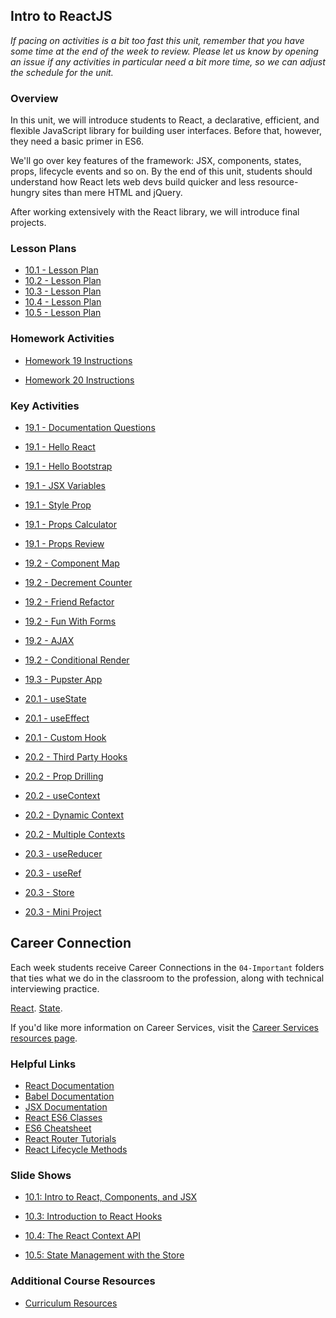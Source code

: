 ## Intro to ReactJS

_If pacing on activities is a bit too fast this unit, remember that you have
some time at the end of the week to review. Please let us know by opening
an issue if any activities in particular need a bit more time, so we can
adjust the schedule for the unit._

### Overview

In this unit, we will introduce students to React, a declarative, efficient, and flexible JavaScript library for building user interfaces. Before that, however,
they need a basic primer in ES6.

We'll go over key features of the framework: JSX, components, states, props, lifecycle events and so on. By the end of this unit, students should understand how React lets web devs build quicker and less resource-hungry sites than mere HTML and jQuery.

After working extensively with the React library, we will introduce final projects.

### Lesson Plans

* [10.1 - Lesson Plan](01-Day/01-Day-LessonPlan.md)
* [10.2 - Lesson Plan](02-Day/02-Day-LessonPlan.md)
* [10.3 - Lesson Plan](03-Day/03-Day-LessonPlan.md)
* [10.4 - Lesson Plan](04-Day/04-Day-LessonPlan.md)
* [10.5 - Lesson Plan](05-Day/05-Day-LessonPlan.md)

### Homework Activities

* [Homework 19 Instructions](../../../01-Class-Content/19-React/02-Homework/README.md)

* [Homework 20 Instructions](../../../01-Class-Content/20-State/02-Homework/README.md)

### Key Activities

* [19.1 - Documentation Questions](../../../01-Class-Content/19-React/01-Activities/01-Stu_DocumentationQuestions)
* [19.1 - Hello React](../../../01-Class-Content/19-React/01-Activities/02-Stu_HelloReact)
* [19.1 - Hello Bootstrap](../../../01-Class-Content/19-React/01-Activities/05-Stu_HelloBootstrap)
* [19.1 - JSX Variables](../../../01-Class-Content/19-React/01-Activities/07-Stu_JSXVariables)
* [19.1 - Style Prop](../../../01-Class-Content/19-React/01-Activities/09-Stu_StyleProp)
* [19.1 - Props Calculator](../../../01-Class-Content/19-React/01-Activities/11-Stu_PropsCalculator)
* [19.1 - Props Review](../../../01-Class-Content/19-React/01-Activities/12-Stu_PropsReview)
* [19.2 - Component Map](../../../01-Class-Content/19-React/01-Activities/13-Stu_ComponentMap)
* [19.2 - Decrement Counter](../../../01-Class-Content/19-React/01-Activities/15-Stu_DecrementCounter)
* [19.2 - Friend Refactor](../../../01-Class-Content/19-React/01-Activities/16-Stu_FriendRefactor)
* [19.2 - Fun With Forms](../../../01-Class-Content/19-React/01-Activities/18-Stu_FunWithForms)
* [19.2 - AJAX](../../../01-Class-Content/19-React/01-Activities/20-Stu_AJAX)
* [19.2 - Conditional Render](../../../01-Class-Content/19-React/01-Activities/21-Stu_ConditionalRender)
* [19.3 - Pupster App](../../../01-Class-Content/19-React/01-Activities/23-Stu_PupsterApp)

* [20.1 - useState](../../../01-Class-Content/20-State/01-Activities/02-Stu_useState)
* [20.1 - useEffect](../../../01-Class-Content/20-State/01-Activities/04-Stu_useEffect)
* [20.1 - Custom Hook](../../../01-Class-Content/20-State/01-Activities/06-Stu_CustomHook)
* [20.2 - Third Party Hooks](../../../01-Class-Content/20-State/01-Activities/07-Stu_ThirdPartyHooks)
* [20.2 - Prop Drilling](../../../01-Class-Content/20-State/01-Activities/08-Stu_PropDrilling)
* [20.2 - useContext](../../../01-Class-Content/20-State/01-Activities/10-Stu_useContext)
* [20.2 - Dynamic Context](../../../01-Class-Content/20-State/01-Activities/12-Stu_DynamicContext)
* [20.2 - Multiple Contexts](../../../01-Class-Content/20-State/01-Activities/14-Stu_MultipleContexts)
* [20.3 - useReducer](../../../01-Class-Content/20-State/01-Activities/17-Stu_useReducer)
* [20.3 - useRef](../../../01-Class-Content/20-State/01-Activities/19-Stu_useRef)
* [20.3 - Store](../../../01-Class-Content/20-State/01-Activities/21-Stu_Store)
* [20.3 - Mini Project](../../../01-Class-Content/20-State/01-Activities/22-Stu_Mini_Project)

## Career Connection
Each week students receive Career Connections in the `04-Important` folders that ties what we do in the classroom to the profession, along with technical interviewing practice.

[React](../../../01-Class-Content/19-React/04-Important/CAREER-CONNECTION.md).
[State](../../../01-Class-Content/20-State/04-Important/CAREER-CONNECTION.md).

If you'd like more information on Career Services, visit the [Career Services resources page](http://bit.ly/CodingCS).


### Helpful Links

* [React Documentation](https://facebook.github.io/react/docs/getting-started.html)
* [Babel Documentation](https://babeljs.io/docs/setup/#installation)
* [JSX Documentation](https://facebook.github.io/react/docs/jsx-in-depth.html)
* [React ES6 Classes](https://facebook.github.io/react/docs/reusable-components.html#es6-classes)
* [ES6 Cheatsheet](https://github.com/DrkSephy/es6-cheatsheet)
* [React Router Tutorials](https://github.com/ReactTraining/react-router/tree/master/docs)
* [React Lifecycle Methods](https://levelup.gitconnected.com/componentdidmakesense-react-lifecycle-explanation-393dcb19e459)

### Slide Shows

* [10.1: Intro to React, Components, and JSX](https://docs.google.com/presentation/d/1a1qwF0MIf2D1FtnfuJvqQ2wWYxnUz71DSVlesxqYWzs/edit?usp=sharing)

* [10.3: Introduction to React Hooks](https://docs.google.com/presentation/d/1AAbszdLHhXDJvpvdp96dccanx6X2nQlmdNZS43Ptl8A/edit?usp=sharing)

* [10.4: The React Context API](https://docs.google.com/presentation/d/1rHP32SL8aAlHn_0FE-EeD_e6lvERTBwtEpC4UvARdq0/edit?usp=sharing)

* [10.5: State Management with the Store](https://docs.google.com/presentation/d/104SKRoUtY9whNLEVqH_8_6MX_OHmbXQfO9qpwypi9s8/edit?usp=sharing)


### Additional Course Resources

* [Curriculum Resources](https://github.com/coding-boot-camp/curriculum-resources)
